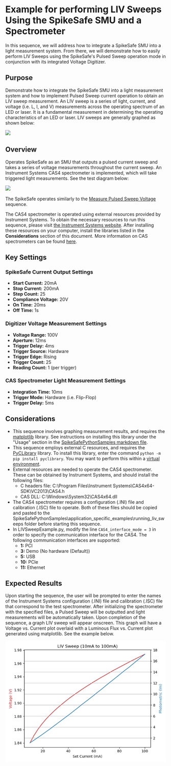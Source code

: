 # Example for performing LIV Sweeps Using the SpikeSafe SMU and a Spectrometer

In this sequence, we will address how to integrate a SpikeSafe SMU into a light measurement system. From there, we will demonstrate how to easily perform LIV Sweeps using the SpikeSafe's Pulsed Sweep operation mode in conjunction with its integrated Voltage Digitizer. 

## **Purpose**
Demonstrate how to integrate the SpikeSafe SMU into a light measurement system and how to implement Pulsed Sweep current operation to obtain an LIV sweep measurement. An LIV sweep is a series of light, current, and voltage (i.e. L, I, and V) measurements across the operating spectrum of an LED or laser. It is a fundamental measurement in determining the operating characteristics of an LED or laser. LIV sweeps are generally graphed as shown below:

![](liv_sweep_graph_example.png)

## Overview 
Operates SpikeSafe as an SMU that outputs a pulsed current sweep and takes a series of voltage measurements throughout the current sweep. An Instrument Systems CAS4 spectrometer is implemented, which will take triggered light measurements. See the test diagram below:

![](liv_sweep_test_diargram.png)

The SpikeSafe operates similarly to the [Measure Pulsed Sweep Voltage](../../making_integrated_voltage_measurements/measure_pulsed_sweep_voltage) sequence. 

The CAS4 spectrometer is operated using external resources provided by Instrument Systems. To obtain the necessary resources to run this sequence, please visit [the Instrument Systems website](https://www.instrumentsystems.com/en/products/software/sdk-spectrometer/). After installing these resources on your computer, install the libraries listed in the **Considerations** section of this document. More information on CAS spectrometers can be found [here](https://www.instrumentsystems.com/en/products/spectrometers/).


## Key Settings 

### SpikeSafe Current Output Settings
- **Start Current:** 20mA
- **Stop Current:** 200mA
- **Step Count:** 25
- **Compliance Voltage:** 20V
- **On Time:** 20ms
- **Off Time:** 1s

### Digitizer Voltage Measurement Settings
- **Voltage Range:** 100V
- **Aperture:** 12ms
- **Trigger Delay:** 4ms
- **Trigger Source:** Hardware
- **Trigger Edge:** Rising
- **Trigger Count:** 25 
- **Reading Count:** 1 (per trigger)

### CAS Spectrometer Light Measurement Settings
- **Integration Time:** 10ms
- **Trigger Mode:** Hardware (i.e. Flip-Flop)
- **Trigger Delay:** 5ms

## Considerations
- This sequence involves graphing measurement results, and requires the [matplotlib](https://matplotlib.org/) library. See instructions on installing this library under the "Usage" section in the [SpikeSafePythonSamples markdown file](/README.md#usage).
- This sequence employs external C resources, and requires the [PyCLibrary](https://pyclibrary.readthedocs.io/en/latest/) library. To install this library, enter the command `python -m pip install pyclibrary`. You may want to perform this within a [virtual environment](https://docs.python.org/3/tutorial/venv.html). 
- External resources are needed to operate the CAS4 spectrometer. These can be obtained by Instrument Systems, and should install the following files:
    - C headers file: C:\Program Files\Instrument Systems\CAS4x64-SDK\VC2013\CAS4.h
    - CAS DLL: C:\Windows\System32\CAS4x64.dll
- The CAS4 spectrometer requires a configuration (.INI) file and calibration (.ISC) file to operate. Both of these files should be copied and pasted to the SpikeSafePythonSamples\application_specific_examples\running_liv_sweeps folder before starting this sequence.
- In LIVSweepExample.py, modify the line `CAS4_interface_mode = 3` in order to specify the communication interface for the CAS4. The following communication interfaces are supported:
    - **1:** PCI
    - **3:** Demo (No hardware (Default))
    - **5:** USB
    - **10:** PCIe
    - **11:** Ethernet

## Expected Results
Upon starting the sequence, the user will be prompted to enter the names of the Instrument Systems configuration (.INI) file and calibration (.ISC) file that correspond to the test spectrometer. After initializing the spectrometer with the specified files, a Pulsed Sweep will be outputted and light measurements will be automatically taken. Upon completion of the sequence, a graph LIV sweep will appear onscreen. This graph will have a Voltage vs. Current plot overlaid with a Luminous Flux vs. Current plot generated using matplotlib. See the example below.

![](liv_sweep_graph_screenshot.png)


